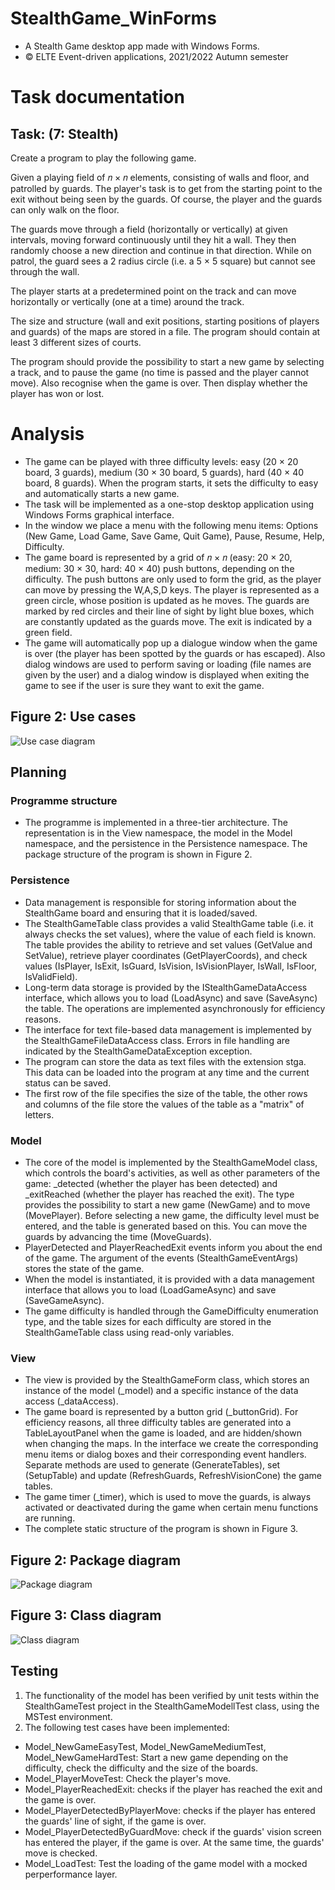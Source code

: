 # StealthGame_WinForms
- A Stealth Game desktop app made with Windows Forms.
- © ELTE Event-driven applications, 2021/2022 Autumn semester

# Task documentation

## Task: (7: Stealth)

Create a program to play the following game.

Given a playing field of 𝑛 × 𝑛 elements, consisting of walls and floor, and patrolled by guards.
The player's task is to get from the starting point to the exit without being seen by the guards.
Of course, the player and the guards can only walk on the floor.

The guards move through a field (horizontally or vertically) at given intervals, moving forward
continuously until they hit a wall. They then randomly choose a new direction and continue in
that direction. While on patrol, the guard sees a 2 radius circle (i.e. a 5 × 5 square) but cannot
see through the wall.

The player starts at a predetermined point on the track and can move horizontally or vertically
(one at a time) around the track.

The size and structure (wall and exit positions, starting positions of players and guards) of the
maps are stored in a file. The program should contain at least 3 different sizes of courts.

The program should provide the possibility to start a new game by selecting a track, and to
pause the game (no time is passed and the player cannot move). Also recognise when the
game is over. Then display whether the player has won or lost.

# Analysis

- The game can be played with three difficulty levels: easy (20 × 20 board, 3 guards),
medium (30 × 30 board, 5 guards), hard (40 × 40 board, 8 guards). When the program
starts, it sets the difficulty to easy and automatically starts a new game.
- The task will be implemented as a one-stop desktop application using Windows Forms
graphical interface.
- In the window we place a menu with the following menu items: Options (New Game,
Load Game, Save Game, Quit Game), Pause, Resume, Help, Difficulty.
- The game board is represented by a grid of 𝑛 × 𝑛 (easy: 20 × 20, medium: 30 × 30,
hard: 40 × 40) push buttons, depending on the difficulty. The push buttons are only
used to form the grid, as the player can move by pressing the W,A,S,D keys. The player
is represented as a green circle, whose position is updated as he moves. The guards
are marked by red circles and their line of sight by light blue boxes, which are
constantly updated as the guards move. The exit is indicated by a green field.
- The game will automatically pop up a dialogue window when the game is over (the
player has been spotted by the guards or has escaped). Also dialog windows are used
to perform saving or loading (file names are given by the user) and a dialog window is
displayed when exiting the game to see if the user is sure they want to exit the game.

## Figure 2: Use cases

![Use case diagram](./documentation/StealthGame_UseCaseDiagram.jpg)

## Planning

### Programme structure

- The programme is implemented in a three-tier architecture. The
representation is in the View namespace, the model in the Model
namespace, and the persistence in the Persistence namespace. The
package structure of the program is shown in Figure 2.

### Persistence

- Data management is responsible for storing information about the
StealthGame board and ensuring that it is loaded/saved.
- The StealthGameTable class provides a valid StealthGame table (i.e. it
always checks the set values), where the value of each field is known. The table
provides the ability to retrieve and set values (GetValue and SetValue),
retrieve player coordinates (GetPlayerCoords), and check values
(IsPlayer, IsExit, IsGuard, IsVision, IsVisionPlayer, IsWall,
IsFloor, IsValidField).
- Long-term data storage is provided by the IStealthGameDataAccess
interface, which allows you to load (LoadAsync) and save (SaveAsync) the
table. The operations are implemented asynchronously for efficiency reasons.
- The interface for text file-based data management is implemented by the
StealthGameFileDataAccess class. Errors in file handling are indicated by
the StealthGameDataException exception.
- The program can store the data as text files with the extension stga. This data
can be loaded into the program at any time and the current status can be saved.
- The first row of the file specifies the size of the table, the other rows and
columns of the file store the values of the table as a "matrix" of letters.

### Model

- The core of the model is implemented by the StealthGameModel class,
which controls the board's activities, as well as other parameters of the game:
_detected (whether the player has been detected) and _exitReached
(whether the player has reached the exit). The type provides the possibility to
start a new game (NewGame) and to move (MovePlayer). Before selecting a
new game, the difficulty level must be entered, and the table is generated
based on this. You can move the guards by advancing the time (MoveGuards).
- PlayerDetected and PlayerReachedExit events inform you about the
end of the game. The argument of the events (StealthGameEventArgs)
stores the state of the game.
- When the model is instantiated, it is provided with a data management
interface that allows you to load (LoadGameAsync) and save
(SaveGameAsync).
- The game difficulty is handled through the GameDifficulty enumeration
type, and the table sizes for each difficulty are stored in the
StealthGameTable class using read-only variables.

### View

- The view is provided by the StealthGameForm class, which stores an
instance of the model (_model) and a specific instance of the data access
(_dataAccess).
- The game board is represented by a button grid (_buttonGrid). For efficiency
reasons, all three difficulty tables are generated into a TableLayoutPanel
when the game is loaded, and are hidden/shown when changing the maps. In
the interface we create the corresponding menu items or dialog boxes and
their corresponding event handlers. Separate methods are used to generate
(GenerateTables), set (SetupTable) and update (RefreshGuards,
RefreshVisionCone) the game tables.
- The game timer (_timer), which is used to move the guards, is always
activated or deactivated during the game when certain menu functions are
running.
- The complete static structure of the program is shown in Figure 3.

## Figure 2: Package diagram

![Package diagram](./documentation/StealthGame_PackageDiagram.jpg)

## Figure 3: Class diagram

![Class diagram](./documentation/StealthGame_ClassDiagram.png)

## Testing

1. The functionality of the model has been verified by unit tests within the
StealthGameTest project in the StealthGameModellTest class, using the
MSTest environment.
1. The following test cases have been implemented:
- Model_NewGameEasyTest, Model_NewGameMediumTest,
Model_NewGameHardTest: Start a new game depending on the difficulty,
check the difficulty and the size of the boards.
- Model_PlayerMoveTest: Check the player's move.
- Model_PlayerReachedExit: checks if the player has reached the exit and
the game is over.
- Model_PlayerDetectedByPlayerMove: checks if the player has entered
the guards' line of sight, if the game is over.
- Model_PlayerDetectedByGuardMove: check if the guards' vision screen
has entered the player, if the game is over. At the same time, the guards' move
is checked.
- Model_LoadTest: Test the loading of the game model with a mocked perperformance layer.
